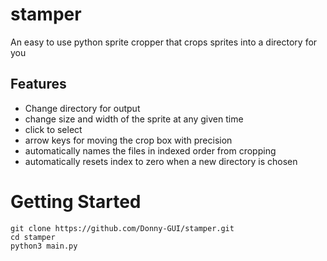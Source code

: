 # stamper

An easy to use python sprite cropper that crops sprites into a directory for you

## Features
- Change directory for output
- change size and width of the sprite at any given time
- click to select
- arrow keys for moving the crop box with precision
- automatically names the files in indexed order from cropping
- automatically resets index to zero when a new directory is chosen

# Getting Started

```Shell
git clone https://github.com/Donny-GUI/stamper.git
cd stamper
python3 main.py

```
